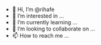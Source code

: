 - 👋 Hi, I’m @rihafe
- 👀 I’m interested in ...
- 🌱 I’m currently learning ...
- 💞️ I’m looking to collaborate on ...
- 📫 How to reach me ...

<!---
rihafe/rihafe is a ✨ special ✨ repository because its `README.md` (this file) appears on your GitHub profile.
You can click the Preview link to take a look at your changes.
--->
